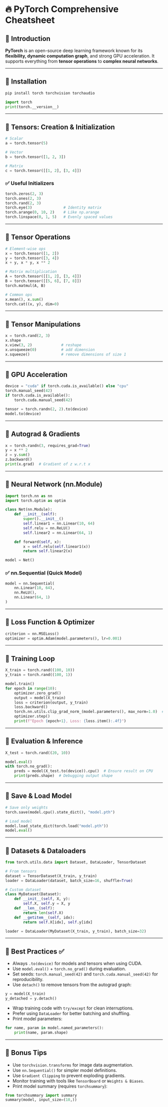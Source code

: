 
# 🔥 PyTorch Comprehensive Cheatsheet

## 🔹 Introduction
**PyTorch** is an open-source deep learning framework known for its **flexibility, dynamic computation graph**, and strong GPU acceleration. It supports everything from **tensor operations** to **complex neural networks**.

---

## 🔹 Installation
```sh
pip install torch torchvision torchaudio
```
```python
import torch
print(torch.__version__)
```

---

## 🔹 Tensors: Creation & Initialization
```python
# Scalar
a = torch.tensor(5)

# Vector
b = torch.tensor([1, 2, 3])

# Matrix
c = torch.tensor([[1, 2], [3, 4]])
```

### ✅ Useful Initializers
```python
torch.zeros(2, 3)
torch.ones(2, 3)
torch.rand(2, 3)
torch.eye(3)              # Identity matrix
torch.arange(0, 10, 2)    # Like np.arange
torch.linspace(0, 1, 5)   # Evenly spaced values
```

---

## 🔹 Tensor Operations
```python
# Element-wise ops
x = torch.tensor([1, 2])
y = torch.tensor([3, 4])
x + y, x * y, x ** 2

# Matrix multiplication
A = torch.tensor([[1, 2], [3, 4]])
B = torch.tensor([[5, 6], [7, 8]])
torch.matmul(A, B)

# Common ops
x.mean(), x.sum()
torch.cat((x, y), dim=0)
```

---

## 🔹 Tensor Manipulations
```python
x = torch.rand(2, 3)
x.shape
x.view(3, 2)             # reshape
x.unsqueeze(0)           # add dimension
x.squeeze()              # remove dimensions of size 1
```

---

## 🔹 GPU Acceleration
```python
device = "cuda" if torch.cuda.is_available() else "cpu"
torch.manual_seed(42)
if torch.cuda.is_available():
    torch.cuda.manual_seed(42)

tensor = torch.randn(2, 2).to(device)
model.to(device)
```

---

## 🔹 Autograd & Gradients
```python
x = torch.randn(3, requires_grad=True)
y = x ** 2
z = y.sum()
z.backward()
print(x.grad)  # Gradient of z w.r.t x
```

---

## 🔹 Neural Network (nn.Module)
```python
import torch.nn as nn
import torch.optim as optim

class Net(nn.Module):
    def __init__(self):
        super().__init__()
        self.linear1 = nn.Linear(10, 64)
        self.relu = nn.ReLU()
        self.linear2 = nn.Linear(64, 1)

    def forward(self, x):
        x = self.relu(self.linear1(x))
        return self.linear2(x)

model = Net()
```

### ✅ nn.Sequential (Quick Model)
```python
model = nn.Sequential(
    nn.Linear(10, 64),
    nn.ReLU(),
    nn.Linear(64, 1)
)
```

---

## 🔹 Loss Function & Optimizer
```python
criterion = nn.MSELoss()
optimizer = optim.Adam(model.parameters(), lr=0.001)
```

---

## 🔹 Training Loop
```python
X_train = torch.rand((100, 10))
y_train = torch.rand((100, 1))

model.train()
for epoch in range(10):
    optimizer.zero_grad()
    output = model(X_train)
    loss = criterion(output, y_train)
    loss.backward()
    torch.nn.utils.clip_grad_norm_(model.parameters(), max_norm=1.0)  # Gradient Clipping
    optimizer.step()
    print(f"Epoch {epoch+1}, Loss: {loss.item():.4f}")
```

---

## 🔹 Evaluation & Inference
```python
X_test = torch.rand((20, 10))

model.eval()
with torch.no_grad():
    preds = model(X_test.to(device)).cpu()  # Ensure result on CPU
    print(preds.shape)  # Debugging output shape
```

---

## 🔹 Save & Load Model
```python
# Save only weights
torch.save(model.cpu().state_dict(), "model.pth")

# Load model
model.load_state_dict(torch.load("model.pth"))
model.eval()
```

---

## 🔹 Datasets & Dataloaders
```python
from torch.utils.data import Dataset, DataLoader, TensorDataset

# From tensors
dataset = TensorDataset(X_train, y_train)
loader = DataLoader(dataset, batch_size=16, shuffle=True)

# Custom dataset
class MyDataset(Dataset):
    def __init__(self, X, y):
        self.X, self.y = X, y
    def __len__(self):
        return len(self.X)
    def __getitem__(self, idx):
        return self.X[idx], self.y[idx]

loader = DataLoader(MyDataset(X_train, y_train), batch_size=32)
```

---

## 🔹 Best Practices ✅
- Always `.to(device)` for models and tensors when using CUDA.
- Use `model.eval()` + `torch.no_grad()` during evaluation.
- Set seeds: `torch.manual_seed(42)` and `torch.cuda.manual_seed(42)` for reproducibility.
- Use `detach()` to remove tensors from the autograd graph:
```python
y = model(X_train)
y_detached = y.detach()
```
- Wrap training code with `try/except` for clean interruptions.
- Prefer using `DataLoader` for better batching and shuffling.
- Print model parameters:
```python
for name, param in model.named_parameters():
    print(name, param.shape)
```

---

## 🔹 Bonus Tips
- Use `torchvision.transforms` for image data augmentation.
- Use `nn.Sequential()` for simpler model definitions.
- Use `Gradient Clipping` to prevent exploding gradients.
- Monitor training with tools like `TensorBoard` or `Weights & Biases`.
- Print model summary (requires `torchsummary`):
```python
from torchsummary import summary
summary(model, input_size=(10,))
```
